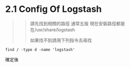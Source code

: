 # 2.1 Config Of Logstash

>>請先找到相關的路徑 
>>通常五版 現在安裝路徑都是在/usr/share/logstash     
>>
>>如果找不到請用下列指令去尋找

    find / -type d -name 'logstash' 
    
確定後


